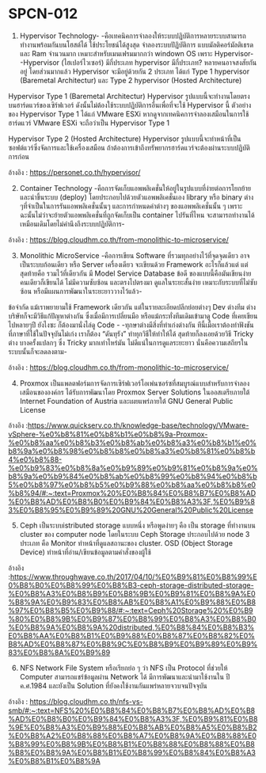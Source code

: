 # SPCN-012
1. Hypervisor Technology-
-คือเทคนิคการจำลองให้ระบบปฏิบัติการหลายระบบสามารถทำงานพร้อมกันบนโฮสต์ได้ ใช้ประโยชน์ได้สูงสุด จำลองระบบปัฏิบัติการ แบบมัลติคอร์มัลติเธรด และ Ram จำนวนมาก เหมาะสำหรับเมนเฟรมมากกว่า windown OS เพราะ Hypervisor-
-Hypervisor (ไฮเปอร์ไวเซอร์) มีกี่ประเภท
hypervisor มีกี่ประเภท? หลายคนอาจสงสัยกันอยู่ โดยส่วนมากแล้ว Hypervisor จะมีอยู่ด้วยกัน 2 ประเภท ได้แก่ Type 1 hypervisor (Baremetal Architectur) และ Type 2 hypervisor (Hosted Architecture)

Hypervisor Type 1 (Baremetal Architectur)
Hypervisor รูปแบบนี้จะทำงานโดยตรงบนฮาร์ดแวร์ของเซิร์ฟเวอร์ ดังนั้นไม่ต้องใช้ระบบปฏิบัติการอื่นเพื่อที่จะใช้ Hypervisor นี้ ตัวอย่างของ Hypervisor Type 1 ได้แก่ VMware ESXi หากดูจากเทคนิคการจำลองเสมือนในการใช้ฮาร์ดแวร์ VMware ESXi จะถือว่าเป็น Hypervisor Type 1

Hypervisor Type 2 (Hosted Architecture)
Hypervisor รูปแบบนี้จะทำหน้าที่เป็นซอฟต์แวร์ซึ่งจัดการและใช้เครื่องเสมือน ถ้าต้องการเข้าถึงทรัพยากรฮาร์ดแวร์จะต้องผ่านระบบปฏิบัติการก่อน 

อ้างอิง : https://personet.co.th/hypervisor/

2. Container Technology
-คือการจัดเก็บแอพพลิเคชั่นให้อยู่ในรูปแบบที่ง่ายต่อการโยกย้ายและนำขึ้นระบบ (deploy) โดยประกอบไปด้วยตัวแอพพลิเคชั่นเอง library หรือ binary ต่าง ๆที่จำเป็นในการรันแอพพลิเคชั่นนั้นๆ และการกำหนดค่าต่างๆ ของแอพพลิเคชั่นนั้น ๆ เพราะฉะนั้นไม่ว่าจะย้ายตัวแอพพลิเคชั่นที่ถูกจัดเก็บเป็น container ไปรันที่ไหน จะสามารถทำงานได้เหมือนเดิมโดยไม่คำนึงถึงระบบปฏิบัติการ-

อ้างอิง : https://blog.cloudhm.co.th/from-monolithic-to-microservice/

3. Monolithic MicroService
-คือการเขียน Software ที่รวมทุกอย่างไว้ที่จุดจุดเดียว อาจเป็นระบบก้อนเดียว หรือ Server เครื่องเดียว จะเขียนด้วย Framework อะไรก็แล้วแต่ แต่สุดท้ายคือ รวมไว้ที่เดียวกัน มี Model Service Database ข้อดี ของแบบนี้คือมันเขียนง่าย คนเดียวก็เขียนได้ ไม่มีความซับซ้อน และตรงไปตรงมา ดูแลในระยะสั้นง่าย เหมาะกับระบบที่ไม่ซับซ้อน หรือมีแผนการพัฒนาในระยะยาววางไว้แล้ว-


ข้อจำกัด
แม้เราพยายามใช้ Framework เดียวกัน แต่ในรายละเอียดปลีกย่อยต่างๆ Dev ต่างทีม ต่างบริษัทก็จะมีวิธีแก้ปัญหาต่างกัน ซึ่งเมื่อมีการเปลี่ยนมือ หรือแม้กระทั่งทีมเดิมเข้ามาดู Code ที่เคยเขียนไปหลายๆปี ยังไงซะ ก็ต้องมานั่งไล่ดู Code -
-ทุกษาต่างมีสิ่งที่ทำเก่งต่างกัน ทีนี้เมื่อเราต้องทำฟังชันที่ภาษาที่ใช้ในปัจจุบันไม่เก่ง เราก็ต้อง “ดันทุรัง” ทำทุกวิธีให้ทำให้ได้ สุดท้ายก็ลงเอยด้วยวิธี Tricky ต่าง บางครั้งแปลกๆ ซึ่ง Tricky มากเท่าไหร่มัน ไม่ดีแน่ในการดูแลระยะยาว นั่นคือความเสถียรในระบบนั้นก็จะลดลงตาม-


อ้างอิง : https://blog.cloudhm.co.th/from-monolithic-to-microservice/

4. Proxmox
เป็นแพลตฟอร์มการจัดการเซิร์ฟเวอร์โอเพ่นซอร์ซที่สมบูรณ์แบบสำหรับการจำลองเสมือนขององค์กร ได้รับการพัฒนาโดย Proxmox Server Solutions ในออสเตรียภายใต้ Internet Foundation of Austria และเผยแพร่ภายใต้ GNU General Public License

อ้างอิง :https://www.quickserv.co.th/knowledge-base/technology/VMware-vSphere-%e0%b8%81%e0%b8%b1%e0%b8%9a-Proxmox-%e0%b8%aa%e0%b8%b3%e0%b8%ab%e0%b8%a3%e0%b8%b1%e0%b8%9a%e0%b8%98%e0%b8%b8%e0%b8%a3%e0%b8%81%e0%b8%b4%e0%b8%88-%e0%b9%83%e0%b8%8a%e0%b9%89%e0%b9%81%e0%b8%9a%e0%b8%9a%e0%b9%84%e0%b8%ab%e0%b8%99%e0%b8%94%e0%b8%b5%e0%b8%97%e0%b8%b5%e0%b9%88%e0%b8%aa%e0%b8%b8%e0%b8%94/#:~:text=Proxmox%20%E0%B8%84%E0%B8%B7%E0%B8%AD%E0%B8%AD%E0%B8%B0%E0%B9%84%E0%B8%A3%3F,%E0%B9%83%E0%B8%95%E0%B9%89%20GNU%20General%20Public%20License

5. Ceph
เป็นระบบistributed storage แบบหนึ่ง หรือพูดง่ายๆ คือ เป็น storage ที่ทำงานบน cluster ของ computer node โดยในระบบ Ceph Storage ประกอบไปด้วย node 3 ประเภท คือ Monitor ทำหน้าที่ดูแลสถานะของ cluster. OSD (Object Storage Device) ทำหน้าที่อ่าน/เขียนข้อมูลตามคำสั่งของผู้ใช้

อ้างอิง :https://www.throughwave.co.th/2017/04/10/%E0%B9%81%E0%B8%99%E0%B8%B0%E0%B8%99%E0%B8%B3-ceph-storage-distributed-storage-%E0%B8%A3%E0%B8%B9%E0%B8%9B%E0%B9%81%E0%B8%9A%E0%B8%9A%E0%B9%83%E0%B8%AB%E0%B8%A1%E0%B9%88%E0%B8%97%E0%B8%B5%E0%B9%88/#:~:text=Ceph%20Storage%20%E0%B9%80%E0%B8%9B%E0%B9%87%E0%B8%99%E0%B8%A3%E0%B8%B0%E0%B8%9A%E0%B8%9A%20distributed,%E0%B8%84%E0%B8%B3%E0%B8%AA%E0%B8%B1%E0%B9%88%E0%B8%87%E0%B8%82%E0%B8%AD%E0%B8%87%E0%B8%9C%E0%B8%B9%E0%B9%89%E0%B9%83%E0%B8%8A%E0%B9%89

6. NFS
Network File System หรือเรียกย่อ ๆ ว่า NFS เป็น Protocol ที่ช่วยให้ Computer สามารถแชร์ข้อมูลผ่าน Network ได้ มีการพัฒนาและนำมาใช้งานใน ปี ค.ศ.1984 และยังเป็น Solution ที่ยังคงใช้งานกันแพร่หลายจวบจนปัจจุบัน

อ้างอิง : https://blog.cloudhm.co.th/nfs-vs-smb/#:~:text=NFS%20%E0%B8%84%E0%B8%B7%E0%B8%AD%E0%B8%AD%E0%B8%B0%E0%B9%84%E0%B8%A3%3F,%E0%B9%81%E0%B8%9E%E0%B8%A3%E0%B9%88%E0%B8%AB%E0%B8%A5%E0%B8%B2%E0%B8%A2%E0%B8%88%E0%B8%A7%E0%B8%9A%E0%B8%88%E0%B8%99%E0%B8%9B%E0%B8%B1%E0%B8%88%E0%B8%88%E0%B8%B8%E0%B8%9A%E0%B8%B1%E0%B8%99%E0%B8%84%E0%B8%A3%E0%B8%B1%E0%B8%9A



